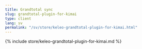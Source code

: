 ```yaml
---
title: Grandtotal sync
slug: grandtotal-plugin-for-kimai
type: client
lang: sv
permalink: "/sv/store/keleo-grandtotal-plugin-for-kimai.html"
---
```


{% include store/keleo-grandtotal-plugin-for-kimai.md %}
